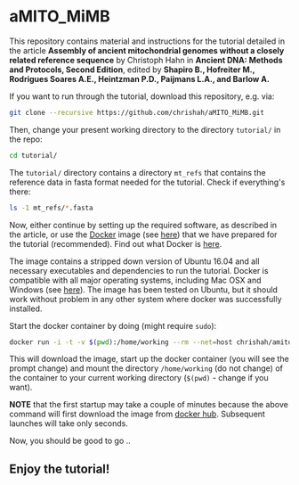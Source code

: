 # aMITO_MiMB


This repository contains material and instructions for the tutorial detailed in the article __Assembly of ancient mitochondrial genomes without a closely related reference sequence__ by Christoph Hahn in __Ancient DNA: Methods and Protocols, Second Edition__, edited by __Shapiro B., Hofreiter M., Rodrigues Soares A.E., Heintzman P.D., Paijmans L.A., and Barlow A.__

If you want to run through the tutorial, download this repository, e.g. via:
```bash
git clone --recursive https://github.com/chrishah/aMITO_MiMB.git
```

Then, change your present working directory to the directory `tutorial/` in the repo:
```bash
cd tutorial/
```

The `tutorial/` directory contains a directory `mt_refs` that contains the reference data in fasta format needed for the tutorial. Check if everything's there:
```bash
ls -1 mt_refs/*.fasta
```

Now, either continue by setting up the required software, as described in the article, or use the [Docker](https://www.docker.com/) image (see [here](https://registry.hub.docker.com/u/chrishah/amito_mimb/)) that we have prepared for the tutorial (recommended). Find out what Docker is [here](https://www.docker.com/whatisdocker/). 

The image contains a stripped down version of Ubuntu 16.04 and all necessary executables and dependencies to run the tutorial. Docker is compatible with all major operating systems, including Mac OSX and Windows (see [here](https://docs.docker.com/installation/#installation)). The image has been tested on Ubuntu, but it should work without problem in any other system where docker was successfully installed.


Start the docker container by doing (might require `sudo`):
```bash
docker run -i -t -v $(pwd):/home/working --rm --net=host chrishah/amito_mimb /bin/bash
```

This will download the image, start up the docker container (you will see the prompt change) and mount the directory `/home/working` (do not change) of the container to your current working directory (`$(pwd)` - change if you want).

**NOTE** that the first startup may take a couple of minutes because the above command will first download the image from [docker hub](https://registry.hub.docker.com/u/chrishah/mitobim/). Subsequent launches will take only seconds.


Now, you should be good to go ..

Enjoy the tutorial!
-------------------

